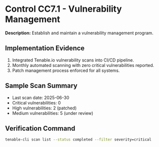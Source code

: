 # Control CC7.1 - Vulnerability Management

**Description:** Establish and maintain a vulnerability management program.

## Implementation Evidence
1. Integrated Tenable.io vulnerability scans into CI/CD pipeline.
2. Monthly automated scanning with zero critical vulnerabilities reported.
3. Patch management process enforced for all systems.

## Sample Scan Summary
- Last scan date: 2025-06-30
- Critical vulnerabilities: 0
- High vulnerabilities: 2 (patched)
- Medium vulnerabilities: 5 (under review)

## Verification Command
```bash
tenable-cli scan list --status completed --filter severity=critical

